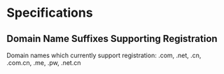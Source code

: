 # Specifications
## Domain Name Suffixes Supporting Registration

Domain names which currently support registration: .com, .net, .cn, .com.cn, .me, .pw, .net.cn
